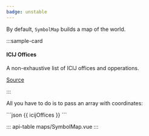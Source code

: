```yaml
---
badge: unstable
---
```


By default, `SymbolMap` builds a map of the world.

:::sample-card
<div class="bg-light p-4">
  <h4>ICIJ Offices</h4>
  <p class="mb-4">A non-exhaustive list of ICIJ offices and opperations.</p>
  <symbol-map :data="icijOffices" horizontal-legend zoomable />
  <p class="text-right">
    <a href="#">
      Source
    </a>
  </p>
</div>
:::

All you have to do is to pass an array with coordinates:

<collapsible-block label="Show the data structure">
```json
{{ icijOffices }}
```
</collapsible-block>

<script>
export default {		
  data () {
    return {
      icijOffices: [
        { latitude: 48.859116, longitude: 2.331839, color: '#6e40aa', category: 'Technology', label: 'Paris, France' },
        { latitude: 25.766368, longitude: -80.210268, color: '#6e40aa', category: 'Technology', label: 'Miami, FL, USA' },
        { latitude: 40.429913, longitude: -3.669245, color: '#6e40aa', category: 'Technology', label: 'Madrid, Spain' },
        { latitude: -34.035875, longitude: 151.194191, color: '#ff5e63', category: 'Finance', label: 'Sydney, Australia' },
        { latitude: 38.9072, longitude: -77.0369, color: '#aff05b', category: 'Editorial', label: 'Washington DC, USA' }
      ]
    }
  }
}
</script>

::: api-table maps/SymbolMap.vue :::